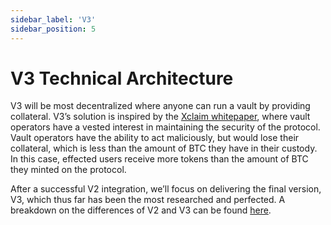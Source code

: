 ```yaml
---
sidebar_label: 'V3'
sidebar_position: 5
---
```

# V3 Technical Architecture

V3 will be most decentralized where anyone can run a vault by providing collateral. V3’s solution is inspired by the [Xclaim whitepaper](https://eprint.iacr.org/2018/643.pdf), where vault operators have a vested interest in maintaining the security of the protocol. Vault operators have the ability to act maliciously, but would lose their collateral, which is less than the amount of BTC they have in their custody. In this case, effected users receive more tokens than the amount of BTC they minted on the protocol.

After a successful V2 integration, we’ll focus on delivering the final version, V3, which thus far has been the most researched and perfected. A breakdown on the differences of V2 and V3 can be found [here](https://medium.com/@anetaBTC/rosen-bridge-vs-interlay-an-analysis-on-wrapping-bitcoin-c9ae84da0e9d).


